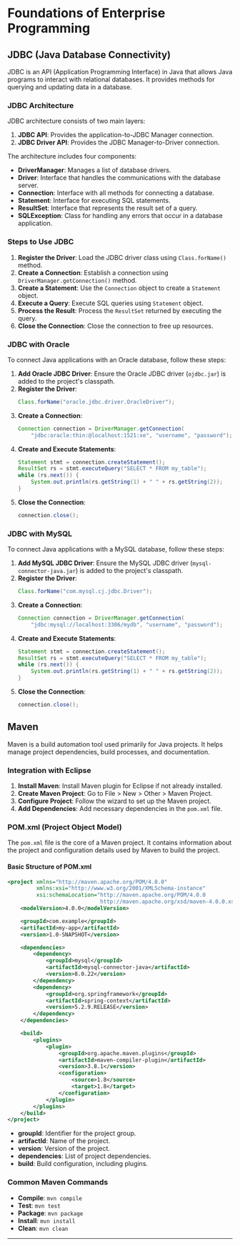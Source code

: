 # Foundations of Enterprise Programming

## JDBC (Java Database Connectivity)

JDBC is an API (Application Programming Interface) in Java that allows Java programs to interact with relational databases. It provides methods for querying and updating data in a database.

### JDBC Architecture

JDBC architecture consists of two main layers:

1. **JDBC API**: Provides the application-to-JDBC Manager connection.
2. **JDBC Driver API**: Provides the JDBC Manager-to-Driver connection.

The architecture includes four components:
- **DriverManager**: Manages a list of database drivers.
- **Driver**: Interface that handles the communications with the database server.
- **Connection**: Interface with all methods for connecting a database.
- **Statement**: Interface for executing SQL statements.
- **ResultSet**: Interface that represents the result set of a query.
- **SQLException**: Class for handling any errors that occur in a database application.

### Steps to Use JDBC

1. **Register the Driver**: Load the JDBC driver class using `Class.forName()` method.
2. **Create a Connection**: Establish a connection using `DriverManager.getConnection()` method.
3. **Create a Statement**: Use the `Connection` object to create a `Statement` object.
4. **Execute a Query**: Execute SQL queries using `Statement` object.
5. **Process the Result**: Process the `ResultSet` returned by executing the query.
6. **Close the Connection**: Close the connection to free up resources.

### JDBC with Oracle

To connect Java applications with an Oracle database, follow these steps:

1. **Add Oracle JDBC Driver**: Ensure the Oracle JDBC driver (`ojdbc.jar`) is added to the project's classpath.
2. **Register the Driver**:
    ```java
    Class.forName("oracle.jdbc.driver.OracleDriver");
    ```
3. **Create a Connection**:
    ```java
    Connection connection = DriverManager.getConnection(
        "jdbc:oracle:thin:@localhost:1521:xe", "username", "password");
    ```
4. **Create and Execute Statements**:
    ```java
    Statement stmt = connection.createStatement();
    ResultSet rs = stmt.executeQuery("SELECT * FROM my_table");
    while (rs.next()) {
        System.out.println(rs.getString(1) + " " + rs.getString(2));
    }
    ```
5. **Close the Connection**:
    ```java
    connection.close();
    ```

### JDBC with MySQL

To connect Java applications with a MySQL database, follow these steps:

1. **Add MySQL JDBC Driver**: Ensure the MySQL JDBC driver (`mysql-connector-java.jar`) is added to the project's classpath.
2. **Register the Driver**:
    ```java
    Class.forName("com.mysql.cj.jdbc.Driver");
    ```
3. **Create a Connection**:
    ```java
    Connection connection = DriverManager.getConnection(
        "jdbc:mysql://localhost:3306/mydb", "username", "password");
    ```
4. **Create and Execute Statements**:
    ```java
    Statement stmt = connection.createStatement();
    ResultSet rs = stmt.executeQuery("SELECT * FROM my_table");
    while (rs.next()) {
        System.out.println(rs.getString(1) + " " + rs.getString(2));
    }
    ```
5. **Close the Connection**:
    ```java
    connection.close();
    ```

## Maven

Maven is a build automation tool used primarily for Java projects. It helps manage project dependencies, build processes, and documentation.

### Integration with Eclipse

1. **Install Maven**: Install Maven plugin for Eclipse if not already installed.
2. **Create Maven Project**: Go to File > New > Other > Maven Project.
3. **Configure Project**: Follow the wizard to set up the Maven project.
4. **Add Dependencies**: Add necessary dependencies in the `pom.xml` file.

### POM.xml (Project Object Model)

The `pom.xml` file is the core of a Maven project. It contains information about the project and configuration details used by Maven to build the project.

#### Basic Structure of POM.xml

```xml
<project xmlns="http://maven.apache.org/POM/4.0.0" 
         xmlns:xsi="http://www.w3.org/2001/XMLSchema-instance"
         xsi:schemaLocation="http://maven.apache.org/POM/4.0.0 
                             http://maven.apache.org/xsd/maven-4.0.0.xsd">
    <modelVersion>4.0.0</modelVersion>

    <groupId>com.example</groupId>
    <artifactId>my-app</artifactId>
    <version>1.0-SNAPSHOT</version>

    <dependencies>
        <dependency>
            <groupId>mysql</groupId>
            <artifactId>mysql-connector-java</artifactId>
            <version>8.0.22</version>
        </dependency>
        <dependency>
            <groupId>org.springframework</groupId>
            <artifactId>spring-context</artifactId>
            <version>5.2.9.RELEASE</version>
        </dependency>
    </dependencies>

    <build>
        <plugins>
            <plugin>
                <groupId>org.apache.maven.plugins</groupId>
                <artifactId>maven-compiler-plugin</artifactId>
                <version>3.8.1</version>
                <configuration>
                    <source>1.8</source>
                    <target>1.8</target>
                </configuration>
            </plugin>
        </plugins>
    </build>
</project>
```

- **groupId**: Identifier for the project group.
- **artifactId**: Name of the project.
- **version**: Version of the project.
- **dependencies**: List of project dependencies.
- **build**: Build configuration, including plugins.

### Common Maven Commands

- **Compile**: `mvn compile`
- **Test**: `mvn test`
- **Package**: `mvn package`
- **Install**: `mvn install`
- **Clean**: `mvn clean`

---
